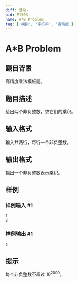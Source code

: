 ```yaml
---
diff: 普及-
pid: P1303
name: A*B Problem
tag: ['模拟', '字符串', '高精度']
---
```

# A*B Problem
## 题目背景

高精度乘法模板题。
## 题目描述

给出两个非负整数，求它们的乘积。
## 输入格式

输入共两行，每行一个非负整数。

## 输出格式

输出一个非负整数表示乘积。
## 样例

### 样例输入 #1
```
1 
2
```
### 样例输出 #1
```
2
```
## 提示

每个非负整数不超过 $10^{2000}$。
